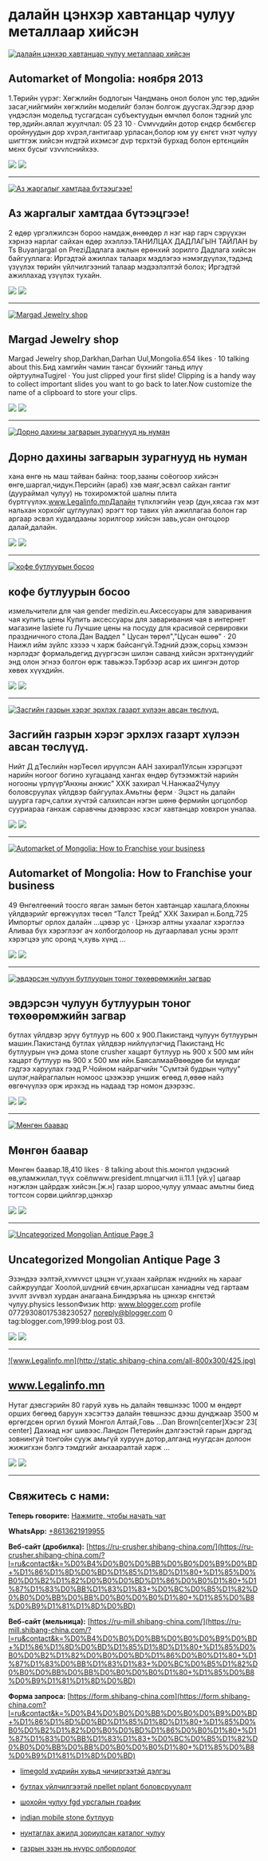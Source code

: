 # далайн цэнхэр хавтанцар чулуу металлаар хийсэн

<a href="https://swt.shibang-china.com/?l=ru&img&k=%D0%B4%D0%B0%D0%BB%D0%B0%D0%B9%D0%BD+%D1%86%D1%8D%D0%BD%D1%85%D1%8D%D1%80+%D1%85%D0%B0%D0%B2%D1%82%D0%B0%D0%BD%D1%86%D0%B0%D1%80+%D1%87%D1%83%D0%BB%D1%83%D1%83+%D0%BC%D0%B5%D1%82%D0%B0%D0%BB%D0%BB%D0%B0%D0%B0%D1%80+%D1%85%D0%B8%D0%B9%D1%81%D1%8D%D0%BD" target="_blank">![далайн цэнхэр хавтанцар чулуу металлаар хийсэн](http://static.shibang-china.com/all-800x300/1337.jpg)</a>

## Automarket of Mongolia: ноября 2013
1.Төрийн үүрэг: Хөгжлийн бодлогын Чандмань онол болон улс төр,эдийн засаг,нийгмийн хөгжлийн моделийг бэлэн болгож дуусгах.Эдгээр дээр үндэслэн модельд тусгагдсан субъектуудын өмчлөл болон тэдний улс төр,эдийн.аялал жуулчлал: 05 23 10&nbsp;&#0183;&#32;Сvмvvдийн дотор єндєр бємбєгєр оройнуудын дор хvрэл,гантигаар урласан,болор юм уу єнгєт vнэт чулуу шигтгэж хийсэн нvдтэй ихэмсэг дvр тєрхтэй бурхад болон ертєнцийн мєнх бусыг vзvvлснийхээ.


<a href="https://whatsapp.shibangsoft.com/WhatsApp.php" target="_blank" title="WhatsApp">![](http://static.shibang-china.com/icon/whatsapp.png)</a> <a href="https://swt.shibang-china.com/?l=ru&icon&k=%D0%B4%D0%B0%D0%BB%D0%B0%D0%B9%D0%BD+%D1%86%D1%8D%D0%BD%D1%85%D1%8D%D1%80+%D1%85%D0%B0%D0%B2%D1%82%D0%B0%D0%BD%D1%86%D0%B0%D1%80+%D1%87%D1%83%D0%BB%D1%83%D1%83+%D0%BC%D0%B5%D1%82%D0%B0%D0%BB%D0%BB%D0%B0%D0%B0%D1%80+%D1%85%D0%B8%D0%B9%D1%81%D1%8D%D0%BD" target="_blank">![](http://static.shibang-china.com/icon/chat-ru.png)</a>

---

<a href="https://swt.shibang-china.com/?l=ru&img&k=%D0%B4%D0%B0%D0%BB%D0%B0%D0%B9%D0%BD+%D1%86%D1%8D%D0%BD%D1%85%D1%8D%D1%80+%D1%85%D0%B0%D0%B2%D1%82%D0%B0%D0%BD%D1%86%D0%B0%D1%80+%D1%87%D1%83%D0%BB%D1%83%D1%83+%D0%BC%D0%B5%D1%82%D0%B0%D0%BB%D0%BB%D0%B0%D0%B0%D1%80+%D1%85%D0%B8%D0%B9%D1%81%D1%8D%D0%BD" target="_blank">![Аз жаргалыг хамтдаа бүтээцгээе!](http://static.shibang-china.com/all-800x300/1505.jpg)</a>

## Аз жаргалыг хамтдаа бүтээцгээе!
2 өдөр үргэлжилсэн бороо намдаж,өнөөдөр л нэг нар гарч сэрүүхэн хэрнээ нарлаг сайхан өдөр эхэллээ.ТАНИЛЦАХ ДАДЛАГЫН ТАЙЛАН by Ts Buyanjargal on PreziДадлага ажлын ерөнхий зорилго Дадлага хийсэн байгууллага: Иргэдтэй ажиллах талаарх мэдлэгээ нэмэгдүүлэх,тэдэнд үзүүлэх төрийн үйлчилгээний талаар мэдээлэлтэй болох; Иргэдтэй ажиллахад үзүүлэх тухайн.


<a href="https://whatsapp.shibangsoft.com/WhatsApp.php" target="_blank" title="WhatsApp">![](http://static.shibang-china.com/icon/whatsapp.png)</a> <a href="https://swt.shibang-china.com/?l=ru&icon&k=%D0%B4%D0%B0%D0%BB%D0%B0%D0%B9%D0%BD+%D1%86%D1%8D%D0%BD%D1%85%D1%8D%D1%80+%D1%85%D0%B0%D0%B2%D1%82%D0%B0%D0%BD%D1%86%D0%B0%D1%80+%D1%87%D1%83%D0%BB%D1%83%D1%83+%D0%BC%D0%B5%D1%82%D0%B0%D0%BB%D0%BB%D0%B0%D0%B0%D1%80+%D1%85%D0%B8%D0%B9%D1%81%D1%8D%D0%BD" target="_blank">![](http://static.shibang-china.com/icon/chat-ru.png)</a>

---

<a href="https://swt.shibang-china.com/?l=ru&img&k=%D0%B4%D0%B0%D0%BB%D0%B0%D0%B9%D0%BD+%D1%86%D1%8D%D0%BD%D1%85%D1%8D%D1%80+%D1%85%D0%B0%D0%B2%D1%82%D0%B0%D0%BD%D1%86%D0%B0%D1%80+%D1%87%D1%83%D0%BB%D1%83%D1%83+%D0%BC%D0%B5%D1%82%D0%B0%D0%BB%D0%BB%D0%B0%D0%B0%D1%80+%D1%85%D0%B8%D0%B9%D1%81%D1%8D%D0%BD" target="_blank">![Margad Jewelry shop](http://static.shibang-china.com/all-800x300/202.jpg)</a>

## Margad Jewelry shop
Margad Jewelry shop,Darkhan,Darhan Uul,Mongolia.654 likes &#183; 10 talking about this.Бид хамгийн чамин тансаг бүхнийг таньд илүү ойртуулнаTugjrel&nbsp;&#0183;&#32;You just clipped your first slide! Clipping is a handy way to collect important slides you want to go back to later.Now customize the name of a clipboard to store your clips.


<a href="https://whatsapp.shibangsoft.com/WhatsApp.php" target="_blank" title="WhatsApp">![](http://static.shibang-china.com/icon/whatsapp.png)</a> <a href="https://swt.shibang-china.com/?l=ru&icon&k=%D0%B4%D0%B0%D0%BB%D0%B0%D0%B9%D0%BD+%D1%86%D1%8D%D0%BD%D1%85%D1%8D%D1%80+%D1%85%D0%B0%D0%B2%D1%82%D0%B0%D0%BD%D1%86%D0%B0%D1%80+%D1%87%D1%83%D0%BB%D1%83%D1%83+%D0%BC%D0%B5%D1%82%D0%B0%D0%BB%D0%BB%D0%B0%D0%B0%D1%80+%D1%85%D0%B8%D0%B9%D1%81%D1%8D%D0%BD" target="_blank">![](http://static.shibang-china.com/icon/chat-ru.png)</a>

---

<a href="https://swt.shibang-china.com/?l=ru&img&k=%D0%B4%D0%B0%D0%BB%D0%B0%D0%B9%D0%BD+%D1%86%D1%8D%D0%BD%D1%85%D1%8D%D1%80+%D1%85%D0%B0%D0%B2%D1%82%D0%B0%D0%BD%D1%86%D0%B0%D1%80+%D1%87%D1%83%D0%BB%D1%83%D1%83+%D0%BC%D0%B5%D1%82%D0%B0%D0%BB%D0%BB%D0%B0%D0%B0%D1%80+%D1%85%D0%B8%D0%B9%D1%81%D1%8D%D0%BD" target="_blank">![Дорно дахины загварын зурагнууд нь нуман](http://static.shibang-china.com/all-800x300/1310.jpg)</a>

## Дорно дахины загварын зурагнууд нь нуман
хана өнгө нь маш тайван байна: тоор,зааны соёогоор хийсэн өнгө,шаргал,чидун.Персийн (араб) хэв маяг,эсвэл сайхан гантиг (дуураймал чулуу) нь тохиромжтой шалны плита бүртгүүлэх.www.Legalinfo.mnДалайн түлхлэгийн үеэр (дун,хясаа гэх мэт нальхан хорхойг цуглуулах) эрэгт тор тавих үйл ажиллагаа болон гар аргаар эсвэл худалдааны зорилгоор хийсэн завь,усан онгоцоор далай,далайн.


<a href="https://whatsapp.shibangsoft.com/WhatsApp.php" target="_blank" title="WhatsApp">![](http://static.shibang-china.com/icon/whatsapp.png)</a> <a href="https://swt.shibang-china.com/?l=ru&icon&k=%D0%B4%D0%B0%D0%BB%D0%B0%D0%B9%D0%BD+%D1%86%D1%8D%D0%BD%D1%85%D1%8D%D1%80+%D1%85%D0%B0%D0%B2%D1%82%D0%B0%D0%BD%D1%86%D0%B0%D1%80+%D1%87%D1%83%D0%BB%D1%83%D1%83+%D0%BC%D0%B5%D1%82%D0%B0%D0%BB%D0%BB%D0%B0%D0%B0%D1%80+%D1%85%D0%B8%D0%B9%D1%81%D1%8D%D0%BD" target="_blank">![](http://static.shibang-china.com/icon/chat-ru.png)</a>

---

<a href="https://swt.shibang-china.com/?l=ru&img&k=%D0%B4%D0%B0%D0%BB%D0%B0%D0%B9%D0%BD+%D1%86%D1%8D%D0%BD%D1%85%D1%8D%D1%80+%D1%85%D0%B0%D0%B2%D1%82%D0%B0%D0%BD%D1%86%D0%B0%D1%80+%D1%87%D1%83%D0%BB%D1%83%D1%83+%D0%BC%D0%B5%D1%82%D0%B0%D0%BB%D0%BB%D0%B0%D0%B0%D1%80+%D1%85%D0%B8%D0%B9%D1%81%D1%8D%D0%BD" target="_blank">![кофе бутлуурын босоо](http://static.shibang-china.com/all-800x300/1172.jpg)</a>

## кофе бутлуурын босоо
измельчители для чая gender medizin.eu.Аксессуары для заваривания чая купить цены Купить аксессуары для заваривания чая в интернет магазине lasiete ru Лучшие цены на посуду для красивой сервировки праздничного стола.Дан Ваддел &quot; Цусан төрөл&quot;,&quot;Цусан өшөө&quot;&nbsp;&#0183;&#32;20 Наижл ийм зүйлс хэзээ ч харж байсангүй.Тэдний дээж,сорьц хэмээн нэрлэдэг формальдегид дүүргэсэн шилэн саванд хийсэн эрхтэнүүдийг энд олон эгнээ болгон өрж тавьжээ.Тэрбээр асар их шингэн дотор хөвөх хүүхдийн.


<a href="https://whatsapp.shibangsoft.com/WhatsApp.php" target="_blank" title="WhatsApp">![](http://static.shibang-china.com/icon/whatsapp.png)</a> <a href="https://swt.shibang-china.com/?l=ru&icon&k=%D0%B4%D0%B0%D0%BB%D0%B0%D0%B9%D0%BD+%D1%86%D1%8D%D0%BD%D1%85%D1%8D%D1%80+%D1%85%D0%B0%D0%B2%D1%82%D0%B0%D0%BD%D1%86%D0%B0%D1%80+%D1%87%D1%83%D0%BB%D1%83%D1%83+%D0%BC%D0%B5%D1%82%D0%B0%D0%BB%D0%BB%D0%B0%D0%B0%D1%80+%D1%85%D0%B8%D0%B9%D1%81%D1%8D%D0%BD" target="_blank">![](http://static.shibang-china.com/icon/chat-ru.png)</a>

---

<a href="https://swt.shibang-china.com/?l=ru&img&k=%D0%B4%D0%B0%D0%BB%D0%B0%D0%B9%D0%BD+%D1%86%D1%8D%D0%BD%D1%85%D1%8D%D1%80+%D1%85%D0%B0%D0%B2%D1%82%D0%B0%D0%BD%D1%86%D0%B0%D1%80+%D1%87%D1%83%D0%BB%D1%83%D1%83+%D0%BC%D0%B5%D1%82%D0%B0%D0%BB%D0%BB%D0%B0%D0%B0%D1%80+%D1%85%D0%B8%D0%B9%D1%81%D1%8D%D0%BD" target="_blank">![Засгийн газрын хэрэг эрхлэх газарт хүлээн авсан төслүүд.](http://static.shibang-china.com/all-800x300/164.jpg)</a>

## Засгийн газрын хэрэг эрхлэх газарт хүлээн авсан төслүүд.
Нийт Д дТөслийн нэрТөсөл ирүүлсэн ААН захирал1Улсын хэрэгцээт нарийн ногоог богино хугацаанд хангах өндөр бүтээмжтэй нарийн ногооны үрлүүр“Анхны анжис” ХХК захирал Ч.Нанжаа2Чулуу боловсруулах үйлдвэр байгуулах.Амьтны ферм&nbsp;&#0183;&#32;Эцэст нь далайн шуурга гарч,салхи хүчтэй салхилсан нэгэн шөнө фермийн цогцолбор сууриараа ганхаж саравчны дээврээс хэсэг хавтанцар ховхрон уналаа.


<a href="https://whatsapp.shibangsoft.com/WhatsApp.php" target="_blank" title="WhatsApp">![](http://static.shibang-china.com/icon/whatsapp.png)</a> <a href="https://swt.shibang-china.com/?l=ru&icon&k=%D0%B4%D0%B0%D0%BB%D0%B0%D0%B9%D0%BD+%D1%86%D1%8D%D0%BD%D1%85%D1%8D%D1%80+%D1%85%D0%B0%D0%B2%D1%82%D0%B0%D0%BD%D1%86%D0%B0%D1%80+%D1%87%D1%83%D0%BB%D1%83%D1%83+%D0%BC%D0%B5%D1%82%D0%B0%D0%BB%D0%BB%D0%B0%D0%B0%D1%80+%D1%85%D0%B8%D0%B9%D1%81%D1%8D%D0%BD" target="_blank">![](http://static.shibang-china.com/icon/chat-ru.png)</a>

---

<a href="https://swt.shibang-china.com/?l=ru&img&k=%D0%B4%D0%B0%D0%BB%D0%B0%D0%B9%D0%BD+%D1%86%D1%8D%D0%BD%D1%85%D1%8D%D1%80+%D1%85%D0%B0%D0%B2%D1%82%D0%B0%D0%BD%D1%86%D0%B0%D1%80+%D1%87%D1%83%D0%BB%D1%83%D1%83+%D0%BC%D0%B5%D1%82%D0%B0%D0%BB%D0%BB%D0%B0%D0%B0%D1%80+%D1%85%D0%B8%D0%B9%D1%81%D1%8D%D0%BD" target="_blank">![Automarket of Mongolia: How to Franchise your business](http://static.shibang-china.com/all-800x300/381.jpg)</a>

## Automarket of Mongolia: How to Franchise your business
49 Өнгөлгөөний тоосго явган замын бетон хавтанцар хашлага,блокны үйлдвэрийг өргөжүүлэх төсөл “Талст Трейд” ХХК Захирал н.Болд.725 Импортыг орлох далайн …цэвэр ус&nbsp;&#0183;&#32;Цэнхэр алтны ухаалаг хэрэглээ Аливаа бүх хэрэглээг ач холбогдолоор нь дугаарлавал усны эрэлт хэрэгцээ улс оронд ч,хувь хүнд …


<a href="https://whatsapp.shibangsoft.com/WhatsApp.php" target="_blank" title="WhatsApp">![](http://static.shibang-china.com/icon/whatsapp.png)</a> <a href="https://swt.shibang-china.com/?l=ru&icon&k=%D0%B4%D0%B0%D0%BB%D0%B0%D0%B9%D0%BD+%D1%86%D1%8D%D0%BD%D1%85%D1%8D%D1%80+%D1%85%D0%B0%D0%B2%D1%82%D0%B0%D0%BD%D1%86%D0%B0%D1%80+%D1%87%D1%83%D0%BB%D1%83%D1%83+%D0%BC%D0%B5%D1%82%D0%B0%D0%BB%D0%BB%D0%B0%D0%B0%D1%80+%D1%85%D0%B8%D0%B9%D1%81%D1%8D%D0%BD" target="_blank">![](http://static.shibang-china.com/icon/chat-ru.png)</a>

---

<a href="https://swt.shibang-china.com/?l=ru&img&k=%D0%B4%D0%B0%D0%BB%D0%B0%D0%B9%D0%BD+%D1%86%D1%8D%D0%BD%D1%85%D1%8D%D1%80+%D1%85%D0%B0%D0%B2%D1%82%D0%B0%D0%BD%D1%86%D0%B0%D1%80+%D1%87%D1%83%D0%BB%D1%83%D1%83+%D0%BC%D0%B5%D1%82%D0%B0%D0%BB%D0%BB%D0%B0%D0%B0%D1%80+%D1%85%D0%B8%D0%B9%D1%81%D1%8D%D0%BD" target="_blank">![эвдэрсэн чулуун бутлуурын тоног төхөөрөмжийн загвар](http://static.shibang-china.com/all-800x300/1082.jpg)</a>

## эвдэрсэн чулуун бутлуурын тоног төхөөрөмжийн загвар
бутлах үйлдвэр эрүү бутлуур нь 600 х 900.Пакистанд чулуун бутлуурын машин.Пакистанд бутлах үйлдвэр нийлүүлэгчид Пакистанд Hc бутлуурын үнэ дома stone crusher хацарт бутлуур нь 900 х 500 мм ийн хацарт бутлуур нь 900 х 500 мм ийн.БаясалмааӨвөөдөө би мундаг гэдгээ харуулах гээд Р.Чойном найрагчийн &quot;Сүмтэй будрын чулуу&quot; шүлэг,найраглалын номоос цээжээр уншиж өгөөд л,өвөө найз өвгөчүүлээ орж ирэхэд нь надаад тэр номон дээрээс.


<a href="https://whatsapp.shibangsoft.com/WhatsApp.php" target="_blank" title="WhatsApp">![](http://static.shibang-china.com/icon/whatsapp.png)</a> <a href="https://swt.shibang-china.com/?l=ru&icon&k=%D0%B4%D0%B0%D0%BB%D0%B0%D0%B9%D0%BD+%D1%86%D1%8D%D0%BD%D1%85%D1%8D%D1%80+%D1%85%D0%B0%D0%B2%D1%82%D0%B0%D0%BD%D1%86%D0%B0%D1%80+%D1%87%D1%83%D0%BB%D1%83%D1%83+%D0%BC%D0%B5%D1%82%D0%B0%D0%BB%D0%BB%D0%B0%D0%B0%D1%80+%D1%85%D0%B8%D0%B9%D1%81%D1%8D%D0%BD" target="_blank">![](http://static.shibang-china.com/icon/chat-ru.png)</a>

---

<a href="https://swt.shibang-china.com/?l=ru&img&k=%D0%B4%D0%B0%D0%BB%D0%B0%D0%B9%D0%BD+%D1%86%D1%8D%D0%BD%D1%85%D1%8D%D1%80+%D1%85%D0%B0%D0%B2%D1%82%D0%B0%D0%BD%D1%86%D0%B0%D1%80+%D1%87%D1%83%D0%BB%D1%83%D1%83+%D0%BC%D0%B5%D1%82%D0%B0%D0%BB%D0%BB%D0%B0%D0%B0%D1%80+%D1%85%D0%B8%D0%B9%D1%81%D1%8D%D0%BD" target="_blank">![Мөнгөн баавар](http://static.shibang-china.com/all-800x300/874.jpg)</a>

## Мөнгөн баавар
Мөнгөн баавар.18,410 likes &#183; 8 talking about this.монгол үндэсний өв,уламжилал,түүх соёлwww.president.mnцагчил ii.11.1 [үй.ү] цагаар нэгжлэн цайрдаж хийсэн.[ж.н] газар шороо,чулуу улмаас амьтны биед тогтсон сорви.цийлгэр,цэнхэр


<a href="https://whatsapp.shibangsoft.com/WhatsApp.php" target="_blank" title="WhatsApp">![](http://static.shibang-china.com/icon/whatsapp.png)</a> <a href="https://swt.shibang-china.com/?l=ru&icon&k=%D0%B4%D0%B0%D0%BB%D0%B0%D0%B9%D0%BD+%D1%86%D1%8D%D0%BD%D1%85%D1%8D%D1%80+%D1%85%D0%B0%D0%B2%D1%82%D0%B0%D0%BD%D1%86%D0%B0%D1%80+%D1%87%D1%83%D0%BB%D1%83%D1%83+%D0%BC%D0%B5%D1%82%D0%B0%D0%BB%D0%BB%D0%B0%D0%B0%D1%80+%D1%85%D0%B8%D0%B9%D1%81%D1%8D%D0%BD" target="_blank">![](http://static.shibang-china.com/icon/chat-ru.png)</a>

---

<a href="https://swt.shibang-china.com/?l=ru&img&k=%D0%B4%D0%B0%D0%BB%D0%B0%D0%B9%D0%BD+%D1%86%D1%8D%D0%BD%D1%85%D1%8D%D1%80+%D1%85%D0%B0%D0%B2%D1%82%D0%B0%D0%BD%D1%86%D0%B0%D1%80+%D1%87%D1%83%D0%BB%D1%83%D1%83+%D0%BC%D0%B5%D1%82%D0%B0%D0%BB%D0%BB%D0%B0%D0%B0%D1%80+%D1%85%D0%B8%D0%B9%D1%81%D1%8D%D0%BD" target="_blank">![Uncategorized Mongolian Antique Page 3](http://static.shibang-china.com/all-800x300/1198.jpg)</a>

## Uncategorized Mongolian Antique Page 3
Эзэндээ ээлтэй,хvмvvст цэцэн vг,ухаан хайрлаж нvднийх нь харааг сайжруулдаг Хоолой,шvдний євчин,архагшсан ханиадны vед гартаам зvvлт зvvвэл хурдан анагаана.Биндэръяа нь цэнхэр єнгєтэй чулуу.physics lessonФизик http: www.blogger.com profile 07729308017538230527 noreply@blogger.com 0 tag:blogger.com,1999:blog.post 03.


<a href="https://whatsapp.shibangsoft.com/WhatsApp.php" target="_blank" title="WhatsApp">![](http://static.shibang-china.com/icon/whatsapp.png)</a> <a href="https://swt.shibang-china.com/?l=ru&icon&k=%D0%B4%D0%B0%D0%BB%D0%B0%D0%B9%D0%BD+%D1%86%D1%8D%D0%BD%D1%85%D1%8D%D1%80+%D1%85%D0%B0%D0%B2%D1%82%D0%B0%D0%BD%D1%86%D0%B0%D1%80+%D1%87%D1%83%D0%BB%D1%83%D1%83+%D0%BC%D0%B5%D1%82%D0%B0%D0%BB%D0%BB%D0%B0%D0%B0%D1%80+%D1%85%D0%B8%D0%B9%D1%81%D1%8D%D0%BD" target="_blank">![](http://static.shibang-china.com/icon/chat-ru.png)</a>

---

<a href="https://swt.shibang-china.com/?l=ru&img&k=%D0%B4%D0%B0%D0%BB%D0%B0%D0%B9%D0%BD+%D1%86%D1%8D%D0%BD%D1%85%D1%8D%D1%80+%D1%85%D0%B0%D0%B2%D1%82%D0%B0%D0%BD%D1%86%D0%B0%D1%80+%D1%87%D1%83%D0%BB%D1%83%D1%83+%D0%BC%D0%B5%D1%82%D0%B0%D0%BB%D0%BB%D0%B0%D0%B0%D1%80+%D1%85%D0%B8%D0%B9%D1%81%D1%8D%D0%BD" target="_blank">![www.Legalinfo.mn](http://static.shibang-china.com/all-800x300/425.jpg)</a>

## www.Legalinfo.mn
Нутаг дэвсгэрийн 80 гаруй хувь нь далайн төвшнээс 1000 м өндөрт орших бөгөөд баруун хэсэгтээ далайн төвшнээс дээш дунджаар 3500 м өргөгдсөн оргил бүхий Монгол Алтай,Говь …Dan Brown[center]Хэсэг 23[ center] Дахиад нэг шивээс.Ландон Петерийн дэлгээстэй гарын дэргэд зовнингуй тонгойн сууж амьгүй хуруун дотор,алганд нуугдсан долоон жижигхэн бэлгэ тэмдгийг анхааралтай харж …


<a href="https://whatsapp.shibangsoft.com/WhatsApp.php" target="_blank" title="WhatsApp">![](http://static.shibang-china.com/icon/whatsapp.png)</a> <a href="https://swt.shibang-china.com/?l=ru&icon&k=%D0%B4%D0%B0%D0%BB%D0%B0%D0%B9%D0%BD+%D1%86%D1%8D%D0%BD%D1%85%D1%8D%D1%80+%D1%85%D0%B0%D0%B2%D1%82%D0%B0%D0%BD%D1%86%D0%B0%D1%80+%D1%87%D1%83%D0%BB%D1%83%D1%83+%D0%BC%D0%B5%D1%82%D0%B0%D0%BB%D0%BB%D0%B0%D0%B0%D1%80+%D1%85%D0%B8%D0%B9%D1%81%D1%8D%D0%BD" target="_blank">![](http://static.shibang-china.com/icon/chat-ru.png)</a>

---
## Свяжитесь с нами:

**Теперь говорите:** [Нажмите, чтобы начать чат](https://swt.shibang-china.com?l=ru&contact&k=%D0%B4%D0%B0%D0%BB%D0%B0%D0%B9%D0%BD+%D1%86%D1%8D%D0%BD%D1%85%D1%8D%D1%80+%D1%85%D0%B0%D0%B2%D1%82%D0%B0%D0%BD%D1%86%D0%B0%D1%80+%D1%87%D1%83%D0%BB%D1%83%D1%83+%D0%BC%D0%B5%D1%82%D0%B0%D0%BB%D0%BB%D0%B0%D0%B0%D1%80+%D1%85%D0%B8%D0%B9%D1%81%D1%8D%D0%BD)

**WhatsApp:**  [+8613621919955](https://whatsapp.shibangsoft.com/WhatsApp.php)

**Веб-сайт (дробилка):** [https://ru-crusher.shibang-china.com/](https://ru-crusher.shibang-china.com/?l=ru&contact&k=%D0%B4%D0%B0%D0%BB%D0%B0%D0%B9%D0%BD+%D1%86%D1%8D%D0%BD%D1%85%D1%8D%D1%80+%D1%85%D0%B0%D0%B2%D1%82%D0%B0%D0%BD%D1%86%D0%B0%D1%80+%D1%87%D1%83%D0%BB%D1%83%D1%83+%D0%BC%D0%B5%D1%82%D0%B0%D0%BB%D0%BB%D0%B0%D0%B0%D1%80+%D1%85%D0%B8%D0%B9%D1%81%D1%8D%D0%BD)

**Веб-сайт (мельница):** [https://ru-mill.shibang-china.com/](https://ru-mill.shibang-china.com/?l=ru&contact&k=%D0%B4%D0%B0%D0%BB%D0%B0%D0%B9%D0%BD+%D1%86%D1%8D%D0%BD%D1%85%D1%8D%D1%80+%D1%85%D0%B0%D0%B2%D1%82%D0%B0%D0%BD%D1%86%D0%B0%D1%80+%D1%87%D1%83%D0%BB%D1%83%D1%83+%D0%BC%D0%B5%D1%82%D0%B0%D0%BB%D0%BB%D0%B0%D0%B0%D1%80+%D1%85%D0%B8%D0%B9%D1%81%D1%8D%D0%BD)

**Форма запроса:** [https://form.shibang-china.com](https://form.shibang-china.com?l=ru&contact&k=%D0%B4%D0%B0%D0%BB%D0%B0%D0%B9%D0%BD+%D1%86%D1%8D%D0%BD%D1%85%D1%8D%D1%80+%D1%85%D0%B0%D0%B2%D1%82%D0%B0%D0%BD%D1%86%D0%B0%D1%80+%D1%87%D1%83%D0%BB%D1%83%D1%83+%D0%BC%D0%B5%D1%82%D0%B0%D0%BB%D0%BB%D0%B0%D0%B0%D1%80+%D1%85%D0%B8%D0%B9%D1%81%D1%8D%D0%BD)

* [limegold хүдрийн хувьд чичиргээтэй дэлгэц](../127/limegold%20%D1%85%D2%AF%D0%B4%D1%80%D0%B8%D0%B9%D0%BD%20%D1%85%D1%83%D0%B2%D1%8C%D0%B4%20%D1%87%D0%B8%D1%87%D0%B8%D1%80%D0%B3%D1%8D%D1%8D%D1%82%D1%8D%D0%B9%20%D0%B4%D1%8D%D0%BB%D0%B3%D1%8D%D1%86.md)

* [бутлах үйлчилгээтэй npellet nplant боловсруулалт](../129/%D0%B1%D1%83%D1%82%D0%BB%D0%B0%D1%85%20%D2%AF%D0%B9%D0%BB%D1%87%D0%B8%D0%BB%D0%B3%D1%8D%D1%8D%D1%82%D1%8D%D0%B9%20npellet%20nplant%20%D0%B1%D0%BE%D0%BB%D0%BE%D0%B2%D1%81%D1%80%D1%83%D1%83%D0%BB%D0%B0%D0%BB%D1%82.md)

* [шохойн чулуу fgd урсгалын график](../127/%D1%88%D0%BE%D1%85%D0%BE%D0%B9%D0%BD%20%D1%87%D1%83%D0%BB%D1%83%D1%83%20fgd%20%D1%83%D1%80%D1%81%D0%B3%D0%B0%D0%BB%D1%8B%D0%BD%20%D0%B3%D1%80%D0%B0%D1%84%D0%B8%D0%BA.md)

* [indian mobile stone бутлуур](../126/indian%20mobile%20stone%20%D0%B1%D1%83%D1%82%D0%BB%D1%83%D1%83%D1%80.md)

* [нунтаглах ажилд зориулсан каталог чулуу](../126/%D0%BD%D1%83%D0%BD%D1%82%D0%B0%D0%B3%D0%BB%D0%B0%D1%85%20%D0%B0%D0%B6%D0%B8%D0%BB%D0%B4%20%D0%B7%D0%BE%D1%80%D0%B8%D1%83%D0%BB%D1%81%D0%B0%D0%BD%20%D0%BA%D0%B0%D1%82%D0%B0%D0%BB%D0%BE%D0%B3%20%D1%87%D1%83%D0%BB%D1%83%D1%83.md)

* [газрын эзэн нь нүүрс олборлодог](../129/%D0%B3%D0%B0%D0%B7%D1%80%D1%8B%D0%BD%20%D1%8D%D0%B7%D1%8D%D0%BD%20%D0%BD%D1%8C%20%D0%BD%D2%AF%D2%AF%D1%80%D1%81%20%D0%BE%D0%BB%D0%B1%D0%BE%D1%80%D0%BB%D0%BE%D0%B4%D0%BE%D0%B3.md)